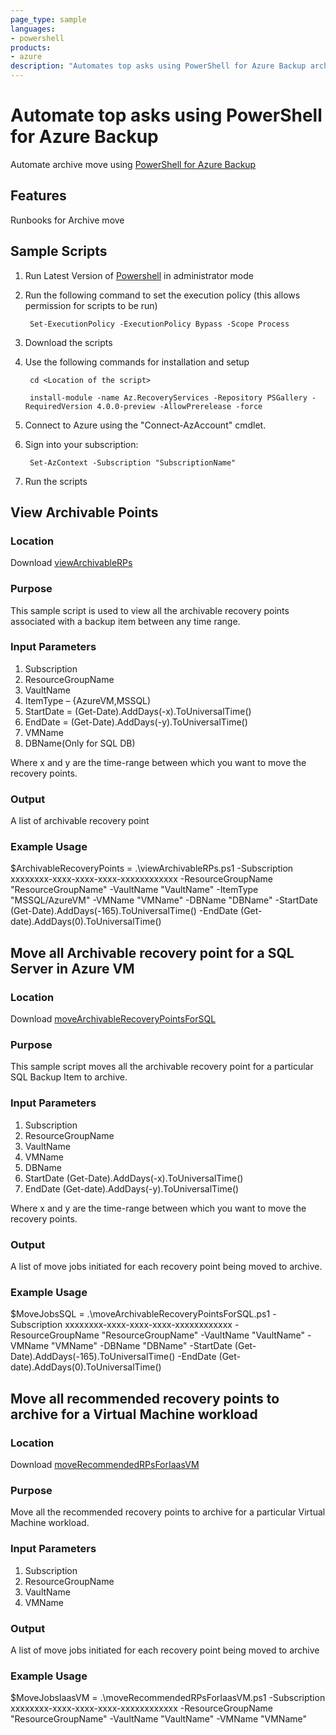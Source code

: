 ```yaml
---
page_type: sample
languages:
- powershell
products:
- azure
description: "Automates top asks using PowerShell for Azure Backup archive feature"
---
```


# Automate top asks using PowerShell for Azure Backup

Automate archive move using [PowerShell for Azure Backup](https://docs.microsoft.com/en-us/azure/backup/archive-tier-support#get-started-with-powershell)

## Features
Runbooks for Archive move

## Sample Scripts 

1. Run Latest Version of [Powershell](https://github.com/PowerShell/PowerShell/releases/download/v7.1.3/PowerShell-7.1.3-win-x64.msi) in administrator mode 

2. Run the following command to set the execution policy (this allows permission for scripts to be run)

        Set-ExecutionPolicy -ExecutionPolicy Bypass -Scope Process 

3. Download the scripts

4. Use the following commands for installation and setup

        cd <Location of the script> 

        install-module -name Az.RecoveryServices -Repository PSGallery -RequiredVersion 4.0.0-preview -AllowPrerelease -force

5. Connect to Azure using the "Connect-AzAccount" cmdlet.

6. Sign into your subscription:

 	    Set-AzContext -Subscription "SubscriptionName"
        
7. Run the scripts
 
 
## View Archivable Points 

### Location

Download [viewArchivableRPs](https://github.com/hiaga/Az.RecoveryServices/blob/master/ArchiveFeatureSupport/viewArchivableRPs.ps1)

### Purpose 

This sample script is used to view all the archivable recovery points associated with a backup item between any time range. 

### Input Parameters  

1. Subscription 
2. ResourceGroupName 
3. VaultName 
4. ItemType – {AzureVM,MSSQL) 
5. StartDate = (Get-Date).AddDays(-x).ToUniversalTime()  
6. EndDate = (Get-Date).AddDays(-y).ToUniversalTime() 
7. VMName
8. DBName(Only for SQL DB)  

Where x and y are the time-range between which you want to move the recovery points. 


### Output 

A list of archivable recovery point 
 

### Example Usage 

$ArchivableRecoveryPoints = .\viewArchivableRPs.ps1 -Subscription xxxxxxxx-xxxx-xxxx-xxxx-xxxxxxxxxxxx -ResourceGroupName "ResourceGroupName" -VaultName "VaultName" -ItemType "MSSQL/AzureVM" -VMName "VMName" -DBName "DBName" -StartDate (Get-Date).AddDays(-165).ToUniversalTime() -EndDate (Get-date).AddDays(0).ToUniversalTime() 


## Move all Archivable recovery point for a SQL Server in Azure VM 

### Location 
Download [moveArchivableRecoveryPointsForSQL](https://github.com/hiaga/Az.RecoveryServices/blob/master/ArchiveFeatureSupport/moveArchivableRecoveryPointsForSQL.ps1)

### Purpose

This sample script moves all the archivable recovery point for a particular SQL Backup Item to archive. 
 

### Input Parameters 

1. Subscription 
2. ResourceGroupName 
3. VaultName 
4. VMName
5. DBName
6. StartDate (Get-Date).AddDays(-x).ToUniversalTime() 
7. EndDate (Get-date).AddDays(-y).ToUniversalTime() 

Where x and y are the time-range between which you want to move the recovery points. 

 
### Output 

A list of move jobs initiated for each recovery point being moved to archive. 
 

### Example Usage 

$MoveJobsSQL = .\moveArchivableRecoveryPointsForSQL.ps1 -Subscription xxxxxxxx-xxxx-xxxx-xxxx-xxxxxxxxxxxx -ResourceGroupName "ResourceGroupName" -VaultName "VaultName" -VMName "VMName" -DBName "DBName" -StartDate (Get-Date).AddDays(-165).ToUniversalTime() -EndDate (Get-date).AddDays(0).ToUniversalTime() 

 

## Move all recommended recovery points to archive for a Virtual Machine workload 

### Location 

Download [moveRecommendedRPsForIaasVM](https://github.com/hiaga/Az.RecoveryServices/blob/master/ArchiveFeatureSupport/moveRecommendedRPsForIaasVM.ps1)


### Purpose

Move all the recommended recovery points to archive for a particular Virtual Machine workload. 

### Input Parameters 

1. Subscription 
2. ResourceGroupName 
3. VaultName 
4. VMName


### Output 

A list of move jobs initiated for each recovery point being moved to archive 

### Example Usage 

$MoveJobsIaasVM = .\moveRecommendedRPsForIaasVM.ps1 -Subscription xxxxxxxx-xxxx-xxxx-xxxx-xxxxxxxxxxxx -ResourceGroupName "ResourceGroupName" -VaultName "VaultName" -VMName "VMName"

